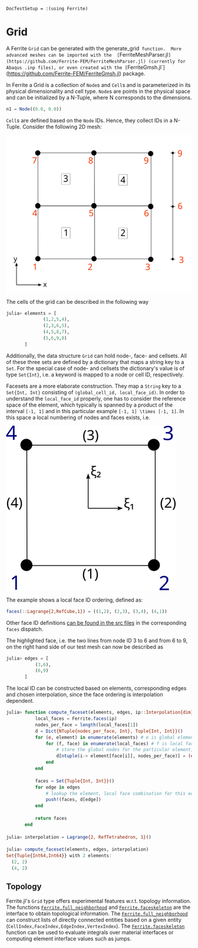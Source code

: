 ```@meta
DocTestSetup = :(using Ferrite)
```

# Grid
A Ferrite `Grid` can be generated with the generate_grid` function. 
More advanced meshes can be imported with the 
[`FerriteMeshParser.jl`](https://github.com/Ferrite-FEM/FerriteMeshParser.jl) (currently for Abaqus .inp files),
or even created with the [`FerriteGmsh.jl`](https://github.com/Ferrite-FEM/FerriteGmsh.jl) package. 

In Ferrite a Grid is a collection of `Node`s and `Cell`s and is parameterized in its physical dimensionality and cell type.
`Node`s are points in the physical space and can be initialized by a N-Tuple, where N corresponds to the dimensions.

```julia
n1 = Node((0.0, 0.0))
```

`Cell`s are defined based on the `Node` IDs. Hence, they collect IDs in a N-Tuple.
Consider the following 2D mesh:

![global mesh](./assets/global_mesh.svg)

The cells of the grid can be described in the following way

```julia
julia> elements = [
              (1,2,5,4),
              (2,3,6,5),
              (4,5,8,7),
              (5,6,9,8)
       ]
```

Additionally, the data structure `Grid` can hold node-, face- and cellsets. 
All of these three sets are defined by a dictionary that maps a string key to a `Set`. 
For the special case of node- and cellsets the dictionary's value is of type `Set{Int}`, i.e. a keyword is mapped to a node or cell ID, respectively. 


Facesets are a more elaborate construction. They map a `String` key to a `Set{Int, Int}` consisting of `(global_cell_id, local_face_id)`. In order to understand the `local_face_id` properly, one has to consider the reference space of the element, which typically is spanned by a product of the interval ``[-1, 1]`` and in this particular example ``[-1, 1] \times [-1, 1]``. 
In this space a local numbering of nodes and faces exists, i.e.


![local element](./assets/local_element.svg)


The example shows a local face ID ordering, defined as:

```julia
faces(::Lagrange{2,RefCube,1}) = ((1,2), (2,3), (3,4), (4,1))
```

Other face ID definitions [can be found in the src files](https://github.com/Ferrite-FEM/Ferrite.jl/blob/8224282ab4d67cb523ef342e4a6ceb1716764ada/src/interpolations.jl#L154) in the corresponding `faces` dispatch.


The highlighted face, i.e. the two lines from node ID 3 to 6 and from 6 to 9, on the right hand side of our test mesh can now be described as

```julia
julia> edges = [
           (3,6),
           (6,9)
       ]
```

The local ID can be constructed based on elements, corresponding edges and chosen interpolation, since the face ordering is interpolation dependent.
```julia
julia> function compute_faceset(elements, edges, ip::Interpolation{dim}) where {dim}
           local_faces = Ferrite.faces(ip)
           nodes_per_face = length(local_faces[1])
           d = Dict{NTuple{nodes_per_face, Int}, Tuple{Int, Int}}()
           for (e, element) in enumerate(elements) # e is global element number
               for (f, face) in enumerate(local_faces) # f is local face number
                   # store the global nodes for the particular element, local face combination
                   d[ntuple(i-> element[face[i]], nodes_per_face)] = (e, f)
               end
           end
       
           faces = Set{Tuple{Int, Int}}()
           for edge in edges
               # lookup the element, local face combination for this edge
               push!(faces, d[edge])
           end
       
           return faces
       end

julia> interpolation = Lagrange{2, RefTetrahedron, 1}()

julia> compute_faceset(elements, edges, interpolation)
Set{Tuple{Int64,Int64}} with 2 elements:
  (2, 2)
  (4, 2)
```

## Topology

Ferrite.jl's `Grid` type offers experimental features w.r.t. topology information. The functions [`Ferrite.full_neighborhood`](@ref) and [`Ferrite.faceskeleton`](@ref)
are the interface to obtain topological information. The [`Ferrite.full_neighborhood`](@ref) can construct lists of directly connected entities based on a given entity (`CellIndex,FaceIndex,EdgeIndex,VertexIndex`).
The [`Ferrite.faceskeleton`](@ref) function can be used to evaluate integrals over material interfaces or computing element interface values such as jumps.
